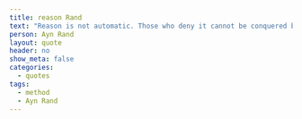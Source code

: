 ```yaml
---
title: reason Rand
text: "Reason is not automatic. Those who deny it cannot be conquered by it."
person: Ayn Rand
layout: quote
header: no
show_meta: false
categories:
  - quotes
tags:
  - method
  - Ayn Rand
---
```

